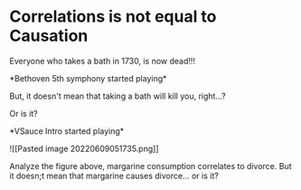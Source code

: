 # Correlations is not equal to Causation
Everyone who takes a bath in 1730, is now dead!!!

\*Bethoven 5th symphony started playing*

But, it doesn't mean that taking a bath will kill you, right...?

Or is it?

\*VSauce Intro started playing*

![[Pasted image 20220609051735.png]]

Analyze the figure above, margarine consumption correlates to divorce. But it doesn;t mean that margarine causes divorce... or is it?



